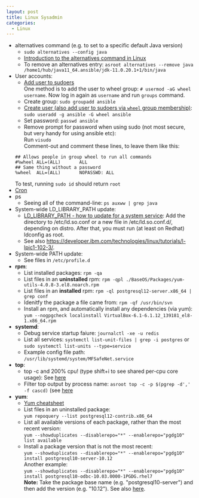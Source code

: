 ```yaml
---
layout: post
title: Linux Sysadmin
categories:
  - Linux
---
```

* alternatives command (e.g. to set to a specific default Java version)
  * `sudo alternatives --config java`
  * [Introduction to the alternatives command in Linux](https://www.redhat.com/sysadmin/alternatives-command)  
  * To remove an alternatives entry: `asroot alternatives --remove java /home1/hub/java11_64.ansible/jdk-11.0.20.1+1/bin/java`  
* User accounts:  
  * [Add user to sudoers](https://linuxize.com/post/how-to-add-user-to-sudoers-in-centos/)  
  One method is to add the user to wheel group: `# usermod -aG wheel username`. Now log in again as `username` and run `groups` command.  
  * Create group: `sudo groupadd ansible`
  * [Create user (also add user to sudoers via `wheel` group membership)](https://linuxize.com/post/how-to-create-users-in-linux-using-the-useradd-command/):  
  `sudo useradd -g ansible -G wheel ansible`  
  * Set password: `passwd ansible`
  * Remove prompt for password when using sudo (not most secure, but very handy for using ansible etc):  
  Run `visudo`  
  Comment-out and comment these lines, to leave them like this:  
  ```
  ## Allows people in group wheel to run all commands
  #%wheel ALL=(ALL)       ALL
  ## Same thing without a password
  %wheel  ALL=(ALL)       NOPASSWD: ALL
  ```
  To test, running `sudo id` should return `root`  
* [Cron](https://opensource.com/article/17/11/how-use-cron-linux)
* ps
  * Seeing all of the command-line: `ps auxww | grep java`
* System-wide LD_LIBRARY_PATH update:
  * [LD_LIBRARY_PATH - how to update for a system service](https://unix.stackexchange.com/questions/46614/how-to-export-ld-library-path-to-all-users-and-system-services):
Add the directory to /etc/ld.so.conf or a new file in /etc/ld.so.conf.d/, depending on distro. After that, you must run (at least on Redhat) ldconfig as root. 
  * See also https://developer.ibm.com/technologies/linux/tutorials/l-lpic1-102-3/. 
* System-wide PATH update:
  * See files in `/etc/profile.d`
* **rpm**:  
  * List installed packages: `rpm -qa`
  * List files in an **uninstalled** rpm: `rpm -qpl ./BaseOS/Packages/yum-utils-4.0.8-3.el8.noarch.rpm`  
  * List files in an **installed** rpm: `rpm -ql postgresql12-server.x86_64 | grep conf`
  * Idenitfy the package a file came from: `rpm -qf /usr/bin/svn`
  * Install an rpm, and automatically install any dependencies (via yum): `yum --nogpgcheck localinstall VirtualBox-6.1-6.1.12_139181_el8-1.x86_64.rpm` 
* **systemd**:  
  * Debug service startup faiure: `journalctl -xe -u redis`
  * List all services: `systemctl list-unit-files | grep -i postgres` or `sudo systemctl list-units --type=service`
  * Example config file path: `/usr/lib/systemd/system/MFSafeNet.service`
* **top**:
  * top -c and 200% cpu! (type shift+i to see shared per-cpu core usage): See [here](https://unix.stackexchange.com/questions/145247/understanding-cpu-while-running-top-command)
  * Filter top output by process name: `asroot top -c -p $(pgrep -d',' -f cascd)` (see [here](https://stackoverflow.com/questions/12075591/top-c-command-in-linux-to-filter-processes-listed-based-on-processname)
* **yum**:
  * [Yum cheatsheet](https://access.redhat.com/sites/default/files/attachments/rh_yum_cheatsheet_1214_jcs_print-1.pdf)
  * List files in an uninstalled package:  
  `yum repoquery --list postgresql12-contrib.x86_64`  
  * List all available versions of each package, rather than the most recent version:  
  `yum --showduplicates --disablerepo="*" --enablerepo="pgdg10" list available`
  * Install a package version that is not the most recent:  
  `yum --showduplicates --disablerepo="*" --enablerepo="pgdg10" install postgresql10-server-10.12`  
  Another example:  
  `yum --showduplicates --disablerepo="*" --enablerepo="pgdg10" install postgresql10-odbc-10.03.0000-1PGDG.rhel7`  
  **Note:** Take the package base name (e.g. "postgresql10-server") and then add the version (e.g. "10.12"). See also [here](https://unix.stackexchange.com/questions/151689/how-can-i-instruct-yum-to-install-a-specific-version-of-package-x).
  

